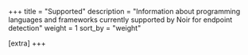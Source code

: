 +++
title = "Supported"
description = "Information about programming languages and frameworks currently supported by Noir for endpoint detection"
weight = 1
sort_by = "weight"

[extra]
+++
